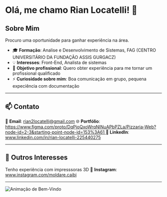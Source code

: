 # Olá, me chamo Rian Locatelli! 👋

## Sobre Mim
Procuro uma oportunidade para ganhar experiência na área.

- 🎓 **Formação**: Analise e Desenvolvimento de Sistemas, FAG (CENTRO UNIVERSITÁRIO DA FUNDAÇÃO ASSIS GURGACZ)
- 💡 **Interesses**: Front-End, Analista de sistemas
- 💼 **Objetivo profissional**: Quero obter experiência para me tornar um profissional qualificado
- ⚡ **Curiosidade sobre mim**: Boa comunicação em grupo, pequena expeciência com documentação

---

## 📫 Contato
📧 **Email**: rian2locatelli@gmail.com 
🌐 **Portfólio**: [https://www.figma.com/proto/DqPjoQxoWrqNINuAPbPZLa/Pizzaria-Web?node-id=2-3&starting-point-node-id=153%3A61 ](https://github.com/rnlcatelli)
💼 **LinkedIn**: www.linkedin.com/in/rian-locatelli-225440275 

---

## 🌟 Outros Interesses
Tenho experiência com impresssoras 3D
📸 **Instagram**: www.instagram.com/moldare.caibi

---

![Animação de Bem-Vindo](https://media.giphy.com/media/hvRJCLFzcasrR4ia7z/giphy.gif)
